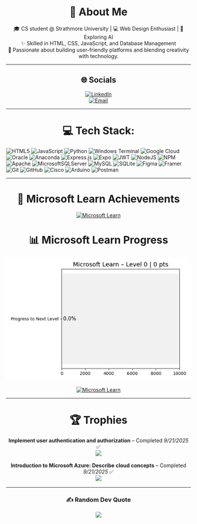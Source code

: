 <div align="center">

# 💫 About Me  

🎓 CS student @ Strathmore University | 💻 Web Design Enthusiast | 🤖 Exploring AI  
✨ Skilled in HTML, CSS, JavaScript, and Database Management  
🚀 Passionate about building user-friendly platforms and blending creativity with technology.  

</div>

---

<div align="center">

## 🌐 Socials  

[![LinkedIn](https://img.shields.io/badge/LinkedIn-%230077B5.svg?logo=linkedin&logoColor=white)](https://linkedin.com/in/edwin-kamau-5960a923a)  
[![Email](https://img.shields.io/badge/Email-D14836?logo=gmail&logoColor=white)](mailto:edkyle06@gmail.com)  

</div>

---

<div align="center"> 
  <h1>💻 Tech Stack:</h1>
</div> 

![HTML5](https://img.shields.io/badge/html5-%23E34F26.svg?style=for-the-badge&logo=html5&logoColor=white) ![JavaScript](https://img.shields.io/badge/javascript-%23323330.svg?style=for-the-badge&logo=javascript&logoColor=%23F7DF1E) ![Python](https://img.shields.io/badge/python-3670A0?style=for-the-badge&logo=python&logoColor=ffdd54) ![Windows Terminal](https://img.shields.io/badge/Windows%20Terminal-%234D4D4D.svg?style=for-the-badge&logo=windows-terminal&logoColor=white) ![Google Cloud](https://img.shields.io/badge/GoogleCloud-%234285F4.svg?style=for-the-badge&logo=google-cloud&logoColor=white) ![Oracle](https://img.shields.io/badge/Oracle-F80000?style=for-the-badge&logo=oracle&logoColor=white) ![Anaconda](https://img.shields.io/badge/Anaconda-%2344A833.svg?style=for-the-badge&logo=anaconda&logoColor=white) ![Express.js](https://img.shields.io/badge/express.js-%23404d59.svg?style=for-the-badge&logo=express&logoColor=%2361DAFB) ![Expo](https://img.shields.io/badge/expo-1C1E24?style=for-the-badge&logo=expo&logoColor=#D04A37) ![JWT](https://img.shields.io/badge/JWT-black?style=for-the-badge&logo=JSON%20web%20tokens) ![NodeJS](https://img.shields.io/badge/node.js-6DA55F?style=for-the-badge&logo=node.js&logoColor=white) ![NPM](https://img.shields.io/badge/NPM-%23CB3837.svg?style=for-the-badge&logo=npm&logoColor=white) ![Apache](https://img.shields.io/badge/apache-%23D42029.svg?style=for-the-badge&logo=apache&logoColor=white) ![MicrosoftSQLServer](https://img.shields.io/badge/Microsoft%20SQL%20Server-CC2927?style=for-the-badge&logo=microsoft%20sql%20server&logoColor=white) ![MySQL](https://img.shields.io/badge/mysql-4479A1.svg?style=for-the-badge&logo=mysql&logoColor=white) ![SQLite](https://img.shields.io/badge/sqlite-%2307405e.svg?style=for-the-badge&logo=sqlite&logoColor=white) ![Figma](https://img.shields.io/badge/figma-%23F24E1E.svg?style=for-the-badge&logo=figma&logoColor=white) ![Framer](https://img.shields.io/badge/Framer-black?style=for-the-badge&logo=framer&logoColor=blue) ![Git](https://img.shields.io/badge/git-%23F05033.svg?style=for-the-badge&logo=git&logoColor=white) ![GitHub](https://img.shields.io/badge/github-%23121011.svg?style=for-the-badge&logo=github&logoColor=white) ![Cisco](https://img.shields.io/badge/cisco-%23049fd9.svg?style=for-the-badge&logo=cisco&logoColor=black) ![Arduino](https://img.shields.io/badge/-Arduino-00979D?style=for-the-badge&logo=Arduino&logoColor=white) ![Postman](https://img.shields.io/badge/Postman-FF6C37?style=for-the-badge&logo=postman&logoColor=white) 
<div align="center"> 

---

<div align="center">

# 🏅 Microsoft Learn Achievements  

[![Microsoft Learn](https://img.shields.io/badge/Microsoft_Learn_Profile-258FFA?style=for-the-badge&logo=microsoft&logoColor=white)](https://learn.microsoft.com/en-us/users/edwinkamau-8497/)  

</div>
<div align="center">

# 📊 Microsoft Learn Progress

![Learn Stats](learn_stats.png)

[![Microsoft Learn](https://img.shields.io/badge/View%20My%20Profile-258FFA?style=for-the-badge&logo=microsoft&logoColor=white)](https://learn.microsoft.com/en-us/users/edwinkamau-8497/)

</div>


---

<div align="center">

# 🏆 Trophies  

**Implement user authentication and authorization** – Completed *9/21/2025* ✅  
<img src="https://learn.microsoft.com/en-us/training/achievements/authentication-authorization.svg" width="100"/>  

**Introduction to Microsoft Azure: Describe cloud concepts** – Completed *9/21/2025* ✅  
<img src="https://learn.microsoft.com/en-us/training/achievements/microsoft-azure-fundamentals-describe-cloud-concepts.svg" width="100"/>  

</div>

---

<div align="center">

### ✍️ Random Dev Quote  

![](https://quotes-github-readme.vercel.app/api?type=horizontal&theme=radical)  

</div>
